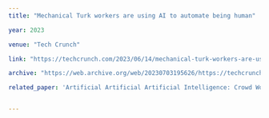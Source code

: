 ```yaml
---
title: "Mechanical Turk workers are using AI to automate being human"

year: 2023

venue: "Tech Crunch"

link: "https://techcrunch.com/2023/06/14/mechanical-turk-workers-are-using-ai-to-automate-being-human/"

archive: "https://web.archive.org/web/20230703195626/https://techcrunch.com/2023/06/14/mechanical-turk-workers-are-using-ai-to-automate-being-human/"

related_paper: 'Artificial Artificial Artificial Intelligence: Crowd Workers Widely Use Large Language Models for Text Production Tasks'


---
```


